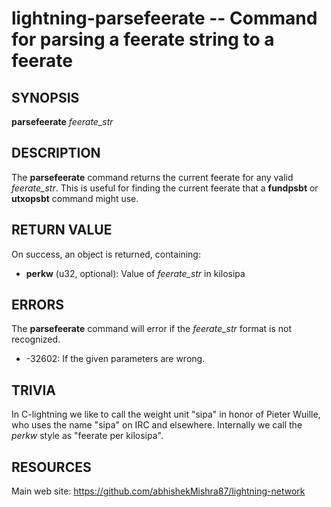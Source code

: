 lightning-parsefeerate -- Command for parsing a feerate string to a feerate
===========================================================================

SYNOPSIS
--------

**parsefeerate** *feerate_str*

DESCRIPTION
-----------

The **parsefeerate** command returns the current feerate for any valid
*feerate_str*. This is useful for finding the current feerate that a
**fundpsbt** or **utxopsbt** command might use.

RETURN VALUE
------------

[comment]: # (GENERATE-FROM-SCHEMA-START)
On success, an object is returned, containing:
- **perkw** (u32, optional): Value of *feerate_str* in kilosipa

[comment]: # (GENERATE-FROM-SCHEMA-END)

ERRORS
------

The **parsefeerate** command will error if the *feerate_str* format is
not recognized.

- -32602: If the given parameters are wrong.

TRIVIA
------

In C-lightning we like to call the weight unit "sipa"
in honor of Pieter Wuille,
who uses the name "sipa" on IRC and elsewhere.
Internally we call the *perkw* style as "feerate per kilosipa".

RESOURCES
---------

Main web site: <https://github.com/abhishekMishra87/lightning-network>

[comment]: # ( SHA256STAMP:045cab2977c7fcc12ed5267d4007a704028a00bc07f90265ed1cd7a46a414e63)
